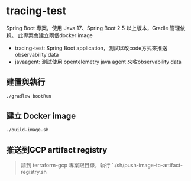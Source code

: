 # tracing-test

Spring Boot 專案，使用 Java 17、Spring Boot 2.5 以上版本，Gradle 管理依賴。
此專案會建立兩個docker image
- tracing-test: Spring Boot application，測試以改code方式來推送observability data
- javaagent: 測試使用 opentelemetry java agent 來收observability data

## 建置與執行

```bash
./gradlew bootRun
```

## 建立 Docker image
```bash
./build-image.sh
```

## 推送到GCP artifact registry
> 請到 terraform-gcp 專案跟目錄，執行 `./sh/push-image-to-artifact-registry.sh

